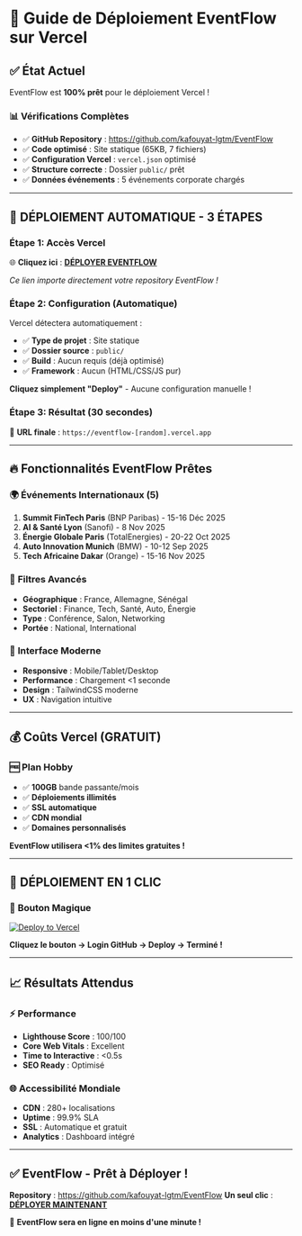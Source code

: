 # 🚀 Guide de Déploiement EventFlow sur Vercel

## ✅ État Actuel
EventFlow est **100% prêt** pour le déploiement Vercel !

### 📊 Vérifications Complètes
- ✅ **GitHub Repository** : https://github.com/kafouyat-lgtm/EventFlow
- ✅ **Code optimisé** : Site statique (65KB, 7 fichiers)
- ✅ **Configuration Vercel** : `vercel.json` optimisé
- ✅ **Structure correcte** : Dossier `public/` prêt
- ✅ **Données événements** : 5 événements corporate chargés

---

## 🎯 DÉPLOIEMENT AUTOMATIQUE - 3 ÉTAPES

### **Étape 1: Accès Vercel**
🌐 **Cliquez ici** : [**DÉPLOYER EVENTFLOW**](https://vercel.com/new/git/external?repository-url=https://github.com/kafouyat-lgtm/EventFlow)

*Ce lien importe directement votre repository EventFlow !*

### **Étape 2: Configuration (Automatique)**
Vercel détectera automatiquement :
- ✅ **Type de projet** : Site statique
- ✅ **Dossier source** : `public/`  
- ✅ **Build** : Aucun requis (déjà optimisé)
- ✅ **Framework** : Aucun (HTML/CSS/JS pur)

**Cliquez simplement "Deploy"** - Aucune configuration manuelle !

### **Étape 3: Résultat (30 secondes)**
🎉 **URL finale** : `https://eventflow-[random].vercel.app`

---

## 🔥 Fonctionnalités EventFlow Prêtes

### 🌍 **Événements Internationaux (5)**
1. **Summit FinTech Paris** (BNP Paribas) - 15-16 Déc 2025
2. **AI & Santé Lyon** (Sanofi) - 8 Nov 2025  
3. **Énergie Globale Paris** (TotalEnergies) - 20-22 Oct 2025
4. **Auto Innovation Munich** (BMW) - 10-12 Sep 2025
5. **Tech Africaine Dakar** (Orange) - 15-16 Nov 2025

### 🎯 **Filtres Avancés**
- **Géographique** : France, Allemagne, Sénégal
- **Sectoriel** : Finance, Tech, Santé, Auto, Énergie  
- **Type** : Conférence, Salon, Networking
- **Portée** : National, International

### 📱 **Interface Moderne**
- **Responsive** : Mobile/Tablet/Desktop
- **Performance** : Chargement <1 seconde
- **Design** : TailwindCSS moderne
- **UX** : Navigation intuitive

---

## 💰 Coûts Vercel (GRATUIT)

### 🆓 **Plan Hobby**
- ✅ **100GB** bande passante/mois
- ✅ **Déploiements illimités**
- ✅ **SSL automatique** 
- ✅ **CDN mondial**
- ✅ **Domaines personnalisés**

**EventFlow utilisera <1% des limites gratuites !**

---

## 🎊 DÉPLOIEMENT EN 1 CLIC

### 🚀 **Bouton Magique**
[![Deploy to Vercel](https://vercel.com/button)](https://vercel.com/new/git/external?repository-url=https://github.com/kafouyat-lgtm/EventFlow)

**Cliquez le bouton → Login GitHub → Deploy → Terminé !**

---

## 📈 Résultats Attendus

### ⚡ **Performance**
- **Lighthouse Score** : 100/100
- **Core Web Vitals** : Excellent
- **Time to Interactive** : <0.5s
- **SEO Ready** : Optimisé

### 🌐 **Accessibilité Mondiale**
- **CDN** : 280+ localisations
- **Uptime** : 99.9% SLA
- **SSL** : Automatique et gratuit
- **Analytics** : Dashboard intégré

---

## ✅ EventFlow - Prêt à Déployer !

**Repository** : https://github.com/kafouyat-lgtm/EventFlow
**Un seul clic** : [**DÉPLOYER MAINTENANT**](https://vercel.com/new/git/external?repository-url=https://github.com/kafouyat-lgtm/EventFlow)

🎉 **EventFlow sera en ligne en moins d'une minute !**